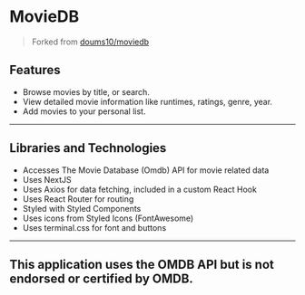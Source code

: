 # MovieDB
> Forked from [doums10/moviedb](https://github.com/doums10/moviedb)
## Features
- Browse movies by title, or search. 
- View detailed movie information like runtimes, ratings, genre, year.
- Add movies to your personal list.
---
## Libraries and Technologies
- Accesses The Movie Database (Omdb) API for movie related data
- Uses NextJS
- Uses Axios for data fetching, included in a custom React Hook
- Uses React Router for routing
- Styled with Styled Components
- Uses icons from Styled Icons (FontAwesome)
- Uses terminal.css for font and buttons
---
This application uses the OMDB API but is not endorsed or certified by OMDB.
---
